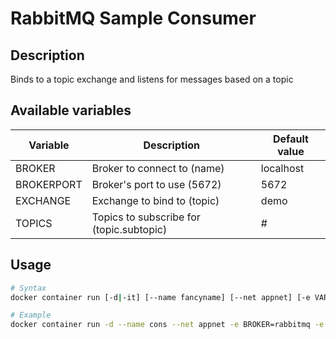 # RabbitMQ Sample Consumer

## Description

Binds to a topic exchange and listens for messages based on a topic

## Available variables

| Variable   | Description                                 | Default value  |
| ---------- | ------------------------------------------- | -------------- |
| BROKER     | Broker to connect to (name)                 | localhost      |
| BROKERPORT | Broker's port to use (5672)                 | 5672           |
| EXCHANGE   | Exchange to bind to (topic)                 | demo           |
| TOPICS     | Topics to subscribe for (topic.subtopic)    | #              |

## Usage

```bash
# Syntax
docker container run [-d|-it] [--name fancyname] [--net appnet] [-e VAR1=VALUE1 -e ...] shekeriev/rabbit-cons 

# Example
docker container run -d --name cons --net appnet -e BROKER=rabbitmq -e BROKERPORT=5672 -e EXCHANGE=demo -e TOPICS='demo.*' shekeriev/rabbit-cons
```
